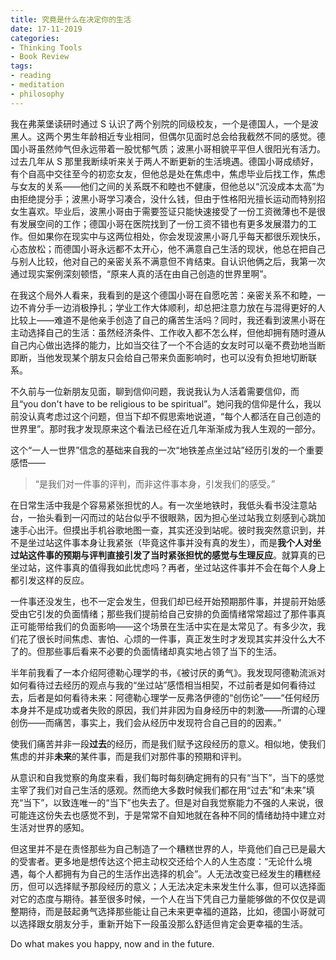 ```yaml
---
title: 究竟是什么在决定你的生活
date: 17-11-2019
categories: 
- Thinking Tools
- Book Review
tags: 
- reading
- meditation
- philosophy
---
```


我在弗莱堡读研时通过 S 认识了两个别院的同级校友，一个是德国人，一个是波黑人。这两个男生年龄相近专业相同，但偶尔见面时总会给我截然不同的感觉。德国小哥虽然帅气但永远带着一股忧郁气质；波黑小哥相貌平平但人很阳光有活力。过去几年从 S 那里我断续听来关于两人不断更新的生活境遇。德国小哥成绩好，有个自高中交往至今的初恋女友，但他总是处在焦虑中，焦虑毕业后找工作，焦虑与女友的关系——他们之间的关系既不和睦也不健康，但他总以“沉没成本太高”为由拒绝提分手；波黑小哥学习凑合，没什么钱，但由于性格阳光擅长运动而特别招女生喜欢。毕业后，波黑小哥由于需要签证只能快速接受了一份工资微薄也不是很有发展空间的工作；德国小哥在医院找到了一份工资不错也有更多发展潜力的工作。但如果你在现实中与这两位相处，你会发现波黑小哥几乎每天都很乐观快乐，心态放松；而德国小哥永远都不太开心，他不满意自己生活的现状，他总在把自己与别人比较，他对自己的亲密关系不满意但不肯结束。自认识他俩之后，我第一次通过现实案例深刻顿悟，“原来人真的活在由自己创造的世界里啊”。

在我这个局外人看来，我看到的是这个德国小哥在自愿吃苦：亲密关系不和睦，一边不肯分手一边消极挣扎；学业工作大体顺利，却总把注意力放在与混得更好的人比较上——难道不是他亲手创造了自己的痛苦生活吗？同时，我还看到波黑小哥在主动选择自己的生活：虽然经济条件、工作收入都不怎么样，但他却拥有随时遵从自己内心做出选择的能力，比如当交往了一个不合适的女友时可以毫不费劲地当断即断，当他发现某个朋友只会给自己带来负面影响时，也可以没有负担地切断联系。



不久前与一位新朋友见面，聊到信仰问题，我说我认为人活着需要信仰，而且“you don't have to be religious to be spiritual”。她问我的信仰是什么，我以前没认真考虑过这个问题，但当下却不假思索地说道，“每个人都活在自己创造的世界里”。那时我才发现原来这个看法已经在近几年渐渐成为我人生观的一部分。



这个“一人一世界”信念的基础来自我的一次“地铁差点坐过站”经历引发的一个重要感悟——

> “是我们对一件事的评判，而非这件事本身，引发我们的感受。”

在日常生活中我是个容易紧张担忧的人。有一次坐地铁时，我低头看书没注意站台，一抬头看到一闪而过的站台似乎不很眼熟，因为担心坐过站我立刻感到心跳加速手心出汗。但摸出手机谷歌地图一查，其实还没到站呢。彼时我突然意识到，并不是坐过站这件事本身让我紧张（毕竟这件事并没有真的发生），而是**我个人对坐过站这件事的预期与评判直接引发了当时紧张担忧的感觉与生理反应**。就算真的已坐过站，这件事真的值得我如此忧虑吗？再者，坐过站这件事并不会在每个人身上都引发这样的反应。

一件事还没发生，也不一定会发生，但我们却已经开始预期那件事，并提前开始感受由它引发的负面情绪；那些我们提前给自己安排的负面情绪常常超过了那件事真正可能带给我们的负面影响——这个场景在生活中实在是太常见了。有多少次，我们花了很长时间焦虑、害怕、心烦的一件事，真正发生时才发现其实并没什么大不了的。但那些事后看来不必要的负面情绪却真实地占领了当下的生活。



半年前我看了一本介绍阿德勒心理学的书，《被讨厌的勇气》。我发现阿德勒流派对如何看待过去经历的观点与我的“坐过站”感悟相当相契，不过前者是如何看待过去，后者是如何看待未来：阿德勒心理学一反弗洛伊德的“创伤论”——“任何经历本身并不是成功或者失败的原因，我们并非因为自身经历中的刺激——所谓的心理创伤——而痛苦，事实上，我们会从经历中发现符合自己目的的因素。”

使我们痛苦并非一段**过去**的经历，而是我们赋予这段经历的意义。相似地，使我们焦虑的并非**未来**的某件事，而是我们对那件事的预期和评判。

从意识和自我觉察的角度来看，我们每时每刻确定拥有的只有“当下”，当下的感觉主宰了我们对自己生活的感观。然而绝大多数时候我们都在用“过去”和“未来”填充“当下”，以致连唯一的“当下”也失去了。但是对自我觉察能力不强的人来说，很可能连这份失去也感觉不到，于是常常不自知地就在各种不同的情绪劫持中建立对生活对世界的感知。



但这里并不是在责怪那些为自己制造了一个糟糕世界的人，毕竟他们自己已是最大的受害者。更多地是想传达这个把主动权交还给个人的人生态度：“无论什么境遇，每个人都拥有为自己的生活作出选择的机会”。人无法改变已经发生的糟糕经历，但可以选择赋予那段经历的意义；人无法决定未来发生什么事，但可以选择面对它的态度与期待。甚至很多时候，一个人在当下凭自己力量能够做的不仅仅是调整期待，而是鼓起勇气选择那些能让自己未来更幸福的道路，比如，德国小哥就可以选择跟女朋友分手，重新开始下一段虽没那么舒适但肯定会更幸福的生活。

Do what makes you happy, now and in the future.
